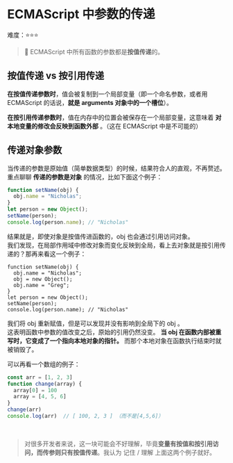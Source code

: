 # ECMAScript 中参数的传递

难度：⭐️⭐️⭐️

> 💌 ECMAScript 中所有函数的参数都是**按值传递**的。

## 按值传递 vs 按引用传递

**在按值传递参数时**，值会被复制到一个局部变量（即一个命名参数，或者用 ECMAScript 的话说，**就是 arguments 对象中的一个槽位**）。

**在按引用传递参数时**，值在内存中的位置会被保存在一个局部变量，这意味着 **对本地变量的修改会反映到函数外部** 。（这在 ECMAScript 中是不可能的）

## 传递对象参数

当传递的参数是原始值（简单数据类型）的时候，结果符合人的直观，不再赘述。<br>
重点聊聊 **传递的参数是对象** 的情况，比如下面这个例子：

```js
function setName(obj) {
  obj.name = "Nicholas";
}
let person = new Object();
setName(person);
console.log(person.name); // "Nicholas"
```

结果就是，即使对象是按值传进函数的，obj 也会通过引用访问对象。<br>
我们发现，在局部作用域中修改对象而变化反映到全局，看上去对象就是按引用传递的？那再来看这一个例子：

```js{3-4}
function setName(obj) {
  obj.name = "Nicholas";
  obj = new Object();
  obj.name = "Greg";
}
let person = new Object();
setName(person);
console.log(person.name); // "Nicholas"
```

我们将 obj 重新赋值，但是可以发现并没有影响到全局下的 obj 。<br>
这表明函数中参数的值改变之后，原始的引用仍然没变。 **当 obj 在函数内部被重写时，它变成了一个指向本地对象的指针。** 而那个本地对象在函数执行结束时就被销毁了。

可以再看一个数组的例子：

```js
const arr = [1, 2, 3]
function change(array) {
  array[0] = 100
  array = [4, 5, 6]
}
change(arr)
console.log(arr)  // [ 100, 2, 3 ] （而不是[4,5,6]）
```

<br>

> 对很多开发者来说，这一块可能会不好理解，毕竟**变量有按值和按引用访问，而传参则只有按值传递**。我认为 记住 / 理解 上面这两个例子就好。
